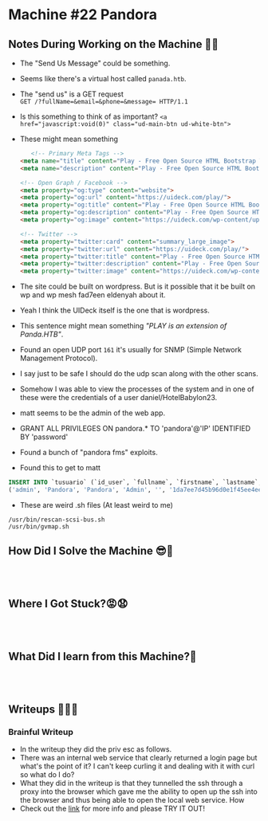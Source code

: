 # <span style="color:[COLOR]">Machine #22 Pandora</span>  


## <span style="color:[COLOR]">Notes During Working on the Machine 🧐🤓   

* The "Send Us Message" could be something. 
* Seems like there's a virtual host called `panada.htb`.
* The "send us" is a GET request   
`GET /?fullName=&email=&phone=&message= HTTP/1.1`  

* Is this something to think of as important?  `<a href="javascript:void(0)" class="ud-main-btn ud-white-btn">`
* These might mean something  
    ```html
       <!-- Primary Meta Tags -->
    <meta name="title" content="Play - Free Open Source HTML Bootstrap Template by UIdeck">
    <meta name="description" content="Play - Free Open Source HTML Bootstrap Template by UIdeck Team">

    <!-- Open Graph / Facebook -->
    <meta property="og:type" content="website">
    <meta property="og:url" content="https://uideck.com/play/">
    <meta property="og:title" content="Play - Free Open Source HTML Bootstrap Template by UIdeck">
    <meta property="og:description" content="Play - Free Open Source HTML Bootstrap Template by UIdeck Team">
    <meta property="og:image" content="https://uideck.com/wp-content/uploads/2021/09/play-meta-bs.jpg">

    <!-- Twitter -->
    <meta property="twitter:card" content="summary_large_image">
    <meta property="twitter:url" content="https://uideck.com/play/">
    <meta property="twitter:title" content="Play - Free Open Source HTML Bootstrap Template by UIdeck">
    <meta property="twitter:description" content="Play - Free Open Source HTML Bootstrap Template by UIdeck Team">
    <meta property="twitter:image" content="https://uideck.com/wp-content/uploads/2021/09/play-meta-bs.jpg">
    ```
* The site could be built on wordpress. But is it possible that it be built on wp and wp mesh fad7een eldenyah about it.
* Yeah I think the UIDeck itself is the one that is wordpress.  

* This sentence might mean something *"PLAY is an extension of Panda.HTB"*. 
* Found an open UDP port `161` it's usually for SNMP (Simple Network Management Protocol).
* I say just to be safe I should do the udp scan along with the other scans.
* Somehow I was able to view the processes of the system and in one of these were the credentials of a user daniel/HotelBabylon23.  
* matt seems to be the admin of the web app.
* GRANT ALL PRIVILEGES ON pandora.* TO 'pandora'@'IP' IDENTIFIED BY 'password'
* Found a bunch of "pandora fms" exploits.
* Found this to get to matt 

```sql
INSERT INTO `tusuario` (`id_user`, `fullname`, `firstname`, `lastname`, `middlename`, `password`, `comments`, `last_connect`, `registered`, `email`, `phone`, `is_admin`, `language`, `block_size`, `section`, `data_section`, `metaconsole_access`) VALUES
('admin', 'Pandora', 'Pandora', 'Admin', '', '1da7ee7d45b96d0e1f45ee4ee23da560', 'Admin Pandora', 1232642121, 0, 'admin@example.com', '555-555-5555', 1, 'default', 0, 'Default', '', 'advanced');

```  

* These are weird .sh files (At least weird to me)  
```
/usr/bin/rescan-scsi-bus.sh
/usr/bin/gvmap.sh
```



## <span style="color:[COLOR]">How Did I Solve the Machine 😎🥳 


<br/><br/>



## <span style="color:[COLOR]">Where I Got Stuck?😡😧  


<br/><br/>



## <span style="color:[COLOR]">What Did I learn from this Machine?👀  


<br/><br/>



## <span style="color:[COLOR]">Writeups ✍🏽📓   

### Brainful Writeup  

* In the writeup they did the priv esc as follows.
* There was an internal web service that clearly returned a login page but what's the point of it? I can't keep curling it and dealing with it with curl so what do I do?
* What they did in the writeup is that they tunnelled the ssh through a proxy into the browser which gave me the ability to open up the ssh into the browser and thus being able to open the local web service. How
* Check out the <a href="https://brainful.blog/2022/01/19/enumeration-2/">link</a> for more info and please TRY IT OUT!

<br/><br/>




<!-- @nested-tags:EXAMPLE/OF/NESTED/TAGS-->